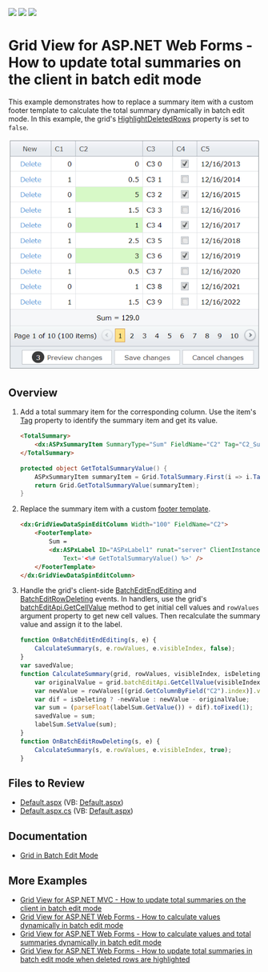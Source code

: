 <!-- default badges list -->
![](https://img.shields.io/endpoint?url=https://codecentral.devexpress.com/api/v1/VersionRange/128536038/18.2.3%2B)
[![](https://img.shields.io/badge/Open_in_DevExpress_Support_Center-FF7200?style=flat-square&logo=DevExpress&logoColor=white)](https://supportcenter.devexpress.com/ticket/details/T114923)
[![](https://img.shields.io/badge/📖_How_to_use_DevExpress_Examples-e9f6fc?style=flat-square)](https://docs.devexpress.com/GeneralInformation/403183)
<!-- default badges end -->
# Grid View for ASP.NET Web Forms - How to update total summaries on the client in batch edit mode

This example demonstrates how to replace a summary item with a custom footer template to calculate the total summary dynamically in batch edit mode. In this example, the grid's [HighlightDeletedRows](https://docs.devexpress.com/AspNet/DevExpress.Web.GridViewBatchEditSettings.HighlightDeletedRows) property is set to `false`.

![Update total summaries](totalSummary.png)

## Overview

1. Add a total summary item for the corresponding column. Use the item's [Tag](https://docs.devexpress.com/AspNet/DevExpress.Web.ASPxSummaryItemBase.Tag) property to identify the summary item and get its value.

    ```aspx
    <TotalSummary>
        <dx:ASPxSummaryItem SummaryType="Sum" FieldName="C2" Tag="C2_Sum" />
    </TotalSummary>
    ```

    ```cs
    protected object GetTotalSummaryValue() {
        ASPxSummaryItem summaryItem = Grid.TotalSummary.First(i => i.Tag == "C2_Sum");
        return Grid.GetTotalSummaryValue(summaryItem);
    }
    ```

2. Replace the summary item with a custom [footer template](https://docs.devexpress.com/AspNet/DevExpress.Web.GridViewColumn.FooterTemplate).

    ```aspx
    <dx:GridViewDataSpinEditColumn Width="100" FieldName="C2">
        <FooterTemplate>
            Sum =
            <dx:ASPxLabel ID="ASPxLabel1" runat="server" ClientInstanceName="labelSum"
                Text='<%# GetTotalSummaryValue() %>' />
        </FooterTemplate>
    </dx:GridViewDataSpinEditColumn>
    ```

3. Handle the grid's client-side [BatchEditEndEditing](https://docs.devexpress.com/AspNet/js-ASPxClientGridView.BatchEditEndEditing) and [BatchEditRowDeleting](https://docs.devexpress.com/AspNet/js-ASPxClientGridView.BatchEditRowDeleting) events. In handlers, use the grid's [batchEditApi.GetCellValue](https://docs.devexpress.com/AspNet/js-ASPxClientGridViewBatchEditApi.GetCellValue(visibleIndex-columnFieldNameOrId)) method to get initial cell values and `rowValues` argument property to get new cell values. Then recalculate the summary value and assign it to the label.

    ```js
    function OnBatchEditEndEditing(s, e) {
        CalculateSummary(s, e.rowValues, e.visibleIndex, false);
    }
    var savedValue;
    function CalculateSummary(grid, rowValues, visibleIndex, isDeleting) {
        var originalValue = grid.batchEditApi.GetCellValue(visibleIndex, "C2");
        var newValue = rowValues[(grid.GetColumnByField("C2").index)].value;
        var dif = isDeleting ? -newValue : newValue - originalValue;
        var sum = (parseFloat(labelSum.GetValue()) + dif).toFixed(1);
        savedValue = sum;
        labelSum.SetValue(sum);
    }
    function OnBatchEditRowDeleting(s, e) {
        CalculateSummary(s, e.rowValues, e.visibleIndex, true);
    }
    ```

## Files to Review

* [Default.aspx](./CS/Default.aspx) (VB: [Default.aspx](./VB/Default.aspx))
* [Default.aspx.cs](./CS/Default.aspx.cs) (VB: [Default.aspx](./VB/Default.aspx))

## Documentation

* [Grid in Batch Edit Mode](https://docs.devexpress.com/AspNet/16443/components/grid-view/concepts/edit-data/batch-edit-mode)

## More Examples

* [Grid View for ASP.NET MVC - How to update total summaries on the client in batch edit mode](https://github.com/DevExpress-Examples/gridview-how-to-update-total-summaries-on-the-client-side-in-batch-edit-mode-t137186)
* [Grid View for ASP.NET Web Forms - How to calculate values dynamically in batch edit mode](https://github.com/DevExpress-Examples/asp-net-web-forms-gridview-calculate-values-dynamically-batch-mode)
* [Grid View for ASP.NET Web Forms - How to calculate values and total summaries dynamically in batch edit mode](https://github.com/DevExpress-Examples/aspxgridview-batch-edit-how-to-calculate-unbound-column-and-total-summary-values-on-the-fly-t116925)
* [Grid View for ASP.NET Web Forms - How to update total summaries in batch edit mode when deleted rows are highlighted](https://github.com/DevExpress-Examples/aspxgridview-batch-editing-how-to-update-summaries-when-highlightdeletedrowstrue-t517531)
